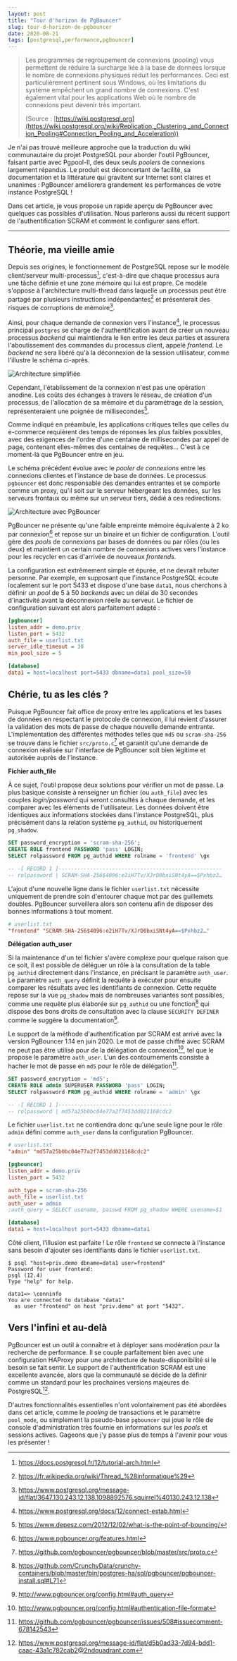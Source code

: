 ```yaml
---
layout: post
title: "Tour d'horizon de PgBouncer"
slug: tour-d-horizon-de-pgbouncer
date: 2020-08-21
tags: [postgresql,performance,pgbouncer]
---
```


> Les programmes de regroupement de connexions (_pooling_) vous permettent de réduire la surcharge liée à la base de données lorsque le nombre de connexions physiques réduit les performances. Ceci est particulièrement pertinent sous Windows, où les limitations du système empêchent un grand nombre de connexions. C'est également vital pour les applications Web où le nombre de connexions peut devenir très important.
> 
> (Source : [https://wiki.postgresql.org](https://wiki.postgresql.org/wiki/Replication,_Clustering,_and_Connection_Pooling#Connection_Pooling_and_Acceleration))

Je n'ai pas trouvé meilleure approche que la traduction du wiki communautaire du projet PostgreSQL pour aborder l'outil PgBouncer, faisant partie avec Pgpool-II, des deux seuls _poolers_ de connexions largement répandus. Le produit est déconcertant de facilité, sa documentation et la littérature qui gravitent sur Internet sont claires et unanimes : PgBouncer améliorera grandement les performances de votre instance PostgreSQL !

<!--more-->

Dans cet article, je vous propose un rapide aperçu de PgBouncer avec quelques cas possibles d'utilisation. Nous parlerons aussi du récent support de l'authentification SCRAM et comment le configurer sans effort.

---

## Théorie, ma vieille amie

Depuis ses origines, le fonctionnement de PostgreSQL repose sur le modèle client/serveur multi-processus[^1], c'est-à-dire que chaque processus aura une tâche définie et une zone mémoire qui lui est propre. Ce modèle s'oppose à l'architecture multi-thread dans laquelle un processus peut être partagé par plusieurs instructions indépendantes[^2] et présenterait des risques de corruptions de mémoire[^3].

[^1]: https://docs.postgresql.fr/12/tutorial-arch.html
[^2]: https://fr.wikipedia.org/wiki/Thread_%28informatique%29
[^3]: https://www.postgresql.org/message-id/flat/3647.130.243.12.138.1098892576.squirrel%40130.243.12.138

Ainsi, pour chaque demande de connexion vers l'instance[^4], le processus principal `postgres` se charge de l'authentification avant de créer un nouveau processus _backend_ qui maintiendra le lien entre les deux parties et assurera l'aboutissement des commandes du processus client, appelé _frontend_. Le _backend_ ne sera libéré qu'à la déconnexion de la session utilisateur, comme l'illustre le schéma ci-après.

[^4]: https://www.postgresql.org/docs/12/connect-estab.html

![Architecture simplifiée](/img/posts/2020-08-21-architecture-classique.png)

<!-- https://mermaid-js.github.io/mermaid-live-editor/
graph LR
  C1 --\> B1 --\> db
  C2 -.-> B2 -.-> db
  style C2 stroke-dasharray: 3
  style B2 stroke-dasharray: 3
  
  subgraph "client"
  C1[frontend]
  C2[frontend]
  end

  subgraph "serveur"
  B1[backend]
  B2[backend]
  db[(data1)]
  end
-->

Cependant, l'établissement de la connexion n'est pas une opération anodine. Les coûts des échanges à travers le réseau, de création d'un processus, de l'allocation de sa mémoire et du paramétrage de la session, représenteraient une poignée de millisecondes[^5]. 

[^5]: https://www.depesz.com/2012/12/02/what-is-the-point-of-bouncing/

Comme indiqué en préambule, les applications critiques telles que celles du e-commerce requièrent des temps de réponses les plus faibles possibles, avec des exigences de l'ordre d'une centaine de millisecondes par appel de page, contenant elles-mêmes des centaines de requêtes… C'est à ce moment-là que PgBouncer entre en jeu.

Le schéma précédent évolue avec le _pooler de connexions_ entre les connexions clientes et l'instance de base de données. Le processus `pgbouncer` est donc responsable des demandes entrantes et se comporte comme un proxy, qu'il soit sur le serveur hébergeant les données, sur les serveurs frontaux ou même sur un serveur tiers, dédié à ces redirections.

![Architecture avec PgBouncer](/img/posts/2020-08-21-architecture-pgbouncer.png)

<!-- https://mermaid-js.github.io/mermaid-live-editor
graph LR
  C1 --\> P1 --\> B1 --\> db1
  C2 -.- P1 --\>  B2 --\> db1
  C3 -.- P1
  C4 --\> P2 --\> B3 --\> db2
  style C2 stroke-dasharray: 3
  style C3 stroke-dasharray: 3
  
  subgraph "client"
  C1[frontend]
  C2[frontend]
  C3[frontend]
  C4[frontend]
  end

  subgraph "serveur"
  subgraph "pgbouncer"
  P1[pool]
  P2[pool]
  end
  B1[backend]
  B2[backend]
  B3[backend]
  db1[(data1)]
  db2[(data2)]
  end
-->

PgBouncer ne présente qu'une faible empreinte mémoire équivalente à 2 ko par connexion[^6] et repose sur un binaire et un fichier de configuration. L'outil gère des _pools_ de connexions par bases de données ou par rôles (ou les deux) et maintient un certain nombre de connexions actives vers l'instance pour les recycler en cas d'arrivée de nouveaux _frontends_. 

[^6]: https://www.pgbouncer.org/features.html

La configuration est extrêmement simple et épurée, et ne devrait rebuter personne. Par exemple, en supposant que l'instance PostgreSQL écoute localement sur le port 5433 et dispose d'une base `data1`, nous cherchons à définir un _pool_ de 5 à 50 _backends_ avec un délai de 30 secondes d'inactivité avant la déconnexion réelle au serveur. Le fichier de configuration suivant est alors parfaitement adapté :

```ini
[pgbouncer]
listen_addr = demo.priv
listen_port = 5432
auth_file = userlist.txt
server_idle_timeout = 30
min_pool_size = 5

[database]
data1 = host=localhost port=5433 dbname=data1 pool_size=50
```

## Chérie, tu as les clés ?

Puisque PgBouncer fait office de proxy entre les applications et les bases de données en respectant le protocole de connexion, il lui revient d'assurer la validation des mots de passe de chaque nouvelle demande entrante. L'implémentation des différentes méthodes telles que `md5` ou `scram-sha-256` se trouve dans le fichier `src/proto.c`[^7] et garantit qu'une demande de connexion réalisée sur l'interface de PgBouncer soit bien légitime et autorisée auprès de l'instance.

[^7]: https://github.com/pgbouncer/pgbouncer/blob/master/src/proto.c

**Fichier auth_file**

À ce sujet, l'outil propose deux solutions pour vérifier un mot de passe. La plus basique consiste à renseigner un fichier (ou `auth_file`) avec les couples _login/password_ qui seront consultés à chaque demande, et les comparer avec les éléments de l'utilisateur. Les données doivent être identiques aux informations stockées dans l'instance PostgreSQL, plus précisément dans la relation système `pg_authid`, ou historiquement `pg_shadow`. 

```sql
SET password_encryption = 'scram-sha-256';
CREATE ROLE frontend PASSWORD 'pass' LOGIN;
SELECT rolpassword FROM pg_authid WHERE rolname = 'frontend' \gx

-- -[ RECORD 1 ]----------------------------------------------------
-- rolpassword | SCRAM-SHA-256$4096:e2iH7Tv/XJrD0bxiSNt4yA==$Pxhbz2…
```

L'ajout d'une nouvelle ligne dans le fichier `userlist.txt` nécessite uniquement de prendre soin d'entourer chaque mot par des guillemets doubles. PgBouncer surveillera alors son contenu afin de disposer des bonnes informations à tout moment.

```ini
# userlist.txt 
"frontend" "SCRAM-SHA-256$4096:e2iH7Tv/XJrD0bxiSNt4yA==$Pxhbz2…"
```

**Délégation auth_user**

Si la maintenance d'un tel fichier s'avère complexe pour quelque raison que ce soit, il est possible de déléguer un rôle à la consultation de la table `pg_authid` directement dans l'instance, en précisant le paramètre `auth_user`. Le paramètre `auth_query` définit la requête à exécuter pour ensuite comparer les résultats avec les identifiants de connexion. Cette requête repose sur la vue `pg_shadow` mais de nombreuses variantes sont possibles, comme une requête plus élaborée sur `pg_authid` ou une fonction[^8] qui dispose des bons droits de consultation avec la clause `SECURITY DEFINER` comme le suggère la documentation[^9].

[^8]: https://github.com/CrunchyData/crunchy-containers/blob/master/bin/postgres-ha/sql/pgbouncer/pgbouncer-install.sql#L71
[^9]: http://www.pgbouncer.org/config.html#auth_query

Le support de la méthode d'authentification par SCRAM est arrivé avec la version PgBouncer 1.14 en juin 2020. Le mot de passe chiffré avec SCRAM ne peut pas être utilisé pour de la délégation de connexion[^10], tel que le propose le paramètre `auth_user`. L'un des contournements consiste à hacher le mot de passe en `md5` pour le rôle de délégation[^11].

[^10]: http://www.pgbouncer.org/config.html#authentication-file-format
[^11]: https://github.com/pgbouncer/pgbouncer/issues/508#issuecomment-678142543

```sql
SET password_encryption = 'md5';
CREATE ROLE admin SUPERUSER PASSWORD 'pass' LOGIN;
SELECT rolpassword FROM pg_authid WHERE rolname = 'admin' \gx

-- -[ RECORD 1 ]------------------------------------
-- rolpassword | md57a25b0bc04e77a2f7453dd021168cdc2
```

Le fichier `userlist.txt` ne contiendra donc qu'une seule ligne pour le rôle `admin` défini comme `auth_user` dans la configuration PgBouncer.

```ini
# userlist.txt 
"admin" "md57a25b0bc04e77a2f7453dd021168cdc2"
```

```ini
[pgbouncer]
listen_addr = demo.priv
listen_port = 5432

auth_type = scram-sha-256
auth_file = userlist.txt
auth_user = admin
;auth_query = SELECT usename, passwd FROM pg_shadow WHERE usename=$1

[database]
data1 = host=localhost port=5433 dbname=data1
```

Côté client, l'illusion est parfaite ! Le rôle `frontend` se connecte à l'instance sans besoin d'ajouter ses identifiants dans le fichier `userlist.txt`.

```
$ psql "host=priv.demo dbname=data1 user=frontend"
Password for user frontend: 
psql (12.4)
Type "help" for help.

data1=> \conninfo
You are connected to database "data1" 
  as user "frontend" on host "priv.demo" at port "5432".
```

## Vers l'infini et au-delà

PgBouncer est un outil à connaître et à déployer sans modération pour la recherche de performance. Il se couple parfaitement bien avec une configuration HAProxy pour une architecture de haute-disponibilité si le besoin se fait sentir. Le support de l'authentification SCRAM est une excellente avancée, alors que la communauté se décide de la définir comme un standard pour les prochaines versions majeures de PostgreSQL[^12].

D'autres fonctionnalités essentielles n'ont volontairement pas été abordées dans cet article, comme le _pooling_ de transactions et le paramètre `pool_mode`, ou simplement la pseudo-base `pgbouncer` qui joue le rôle de console d'administration très fournie en informations sur les _pools_ et sessions actives. Gageons que j'y passe plus de temps à l'avenir pour vous les présenter !

[^12]: https://www.postgresql.org/message-id/flat/d5b0ad33-7d94-bdd1-caac-43a1c782cab2@2ndquadrant.com